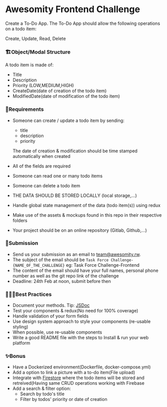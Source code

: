 # Awesomity Frontend Challenge

Create a To-Do App. The To-Do App should allow the following operations on a todo item:

Create, Update, Read, Delete

### 🏗Object/Modal Structure

A todo item is made of:

- Title
- Description
- Priority (LOW,MEDIUM,HIGH)
- CreateDate(date of creation of the todo item)
- ModifiedDate(date of modification of the todo item)

### 🔖Requirements

- Someone can create / update a todo item by sending:

  - title
  - description
  - priority

  The date of creation & modification should be time stamped automatically when created

- All of the fields are required
- Someone can read one or many todo items
- Someone can delete a todo item
- THE DATA SHOULD BE STORED LOCALLY (local storage,...)
- Handle global state management of the data (todo item(s)) using redux
- Make use of the assets & mockups found in this repo in their respective folders 
- Your project should be on an online repository (Gitlab, Github,...)

### 📝Submission
- Send us your submission as an email to team@awesomity.rw.
- The subject of the email should be `Task Force Challenge-{NAME_OF_THE_CHALLENGE}` eg: Task Force Challenge-Frontend
- The content of the email should have your full names, personal phone number as well as the git repo link of the challenge
- Deadline: 24th Feb at noon, submit before then

### 👷🏽‍♀️Best Practices

- Document your methods. Tip: [JSDoc](https://jsdoc.app/)
- Test your components & redux(No need for 100% coverage)
- Handle validation of your form fields
- Use design system approach to style your components (re-usable styling)
- When possible, use re-usable components
- Write a good README file with the steps to Install & run your web platform

### ✨Bonus

- Have a Dockerized environment(Dockerfile, docker-compose.yml)
- Add a option to link a picture with a to-do item(File upload)
- Integrate with [Firestore](https://firebase.google.com/docs/firestore) where the todo items will be stored and retreived(Having same CRUD operations working with Firebase
- Add a search & filter option:
  - Search by todo's title
  - Filter by todos' priority or date of creation
